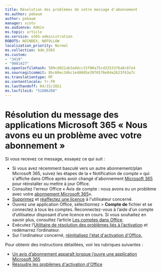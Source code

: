 ```yaml
---
title: Résolution des problèmes de votre message d'abonnement
ms.author: pebaum
author: pebaum
manager: scotv
ms.audience: Admin
ms.topic: article
ms.service: o365-administration
ROBOTS: NOINDEX, NOFOLLOW
localization_priority: Normal
ms.collection: Adm_O365
ms.custom:
- "3419"
- "9001427"
ms.openlocfilehash: 509cd022ab3addcc15f00a75cd3253376a8c87e4
ms.sourcegitcommit: 8bc60ec34bc1e40685e3976576e04a2623f63a7c
ms.translationtype: MT
ms.contentlocale: fr-FR
ms.lasthandoff: 04/15/2021
ms.locfileid: "51806260"
---
```

# <a name="fixing-the-microsoft-365-apps-weve-run-into-a-problem-with-your-subscription-message"></a>Résolution du message des applications Microsoft 365 « Nous avons eu un problème avec votre abonnement »

Si vous recevez ce message, essayez ce qui suit :

- Si vous avez récemment basculé vers un autre abonnement/plan Microsoft 365, suivez les étapes de la « Notification de compte » qui s'affiche dans Office après avoir changé d'abonnement [Microsoft 365](https://support.office.com/article/account-notice-appears-in-office-after-switching-office-365-plans-857dc33a-1efc-4ce7-ac3f-ef616314e27d) pour réinstaller ou mettre à jour Office.
- Consultez l'erreur Office « Avis de compte : nous avons eu un problème avec votre [abonnement Microsoft 365](https://support.office.com/article/office-error-account-notice-we-ve-run-into-a-problem-with-your-office-365-subscription-17f71ecb-f53c-4f3d-ae18-7230ca1594c1)». 
- [Supprimez](https://docs.microsoft.com/microsoft-365/admin/manage/remove-licenses-from-users) et [réaffectez une licence](https://docs.microsoft.com/microsoft-365/admin/manage/assign-licenses-to-users) à l'utilisateur concerné.
- Ouvrez une application Office, sélectionnez  >  **Compte de** fichier et se connectez à tous les comptes. Reconnectez-vous à l’aide d’un compte d’utilisateur disposant d’une licence en cours. Si vous souhaitez en savoir plus, consultez l’article [Les comptes dans Office](https://support.office.com/article/628ea040-f265-49de-b986-be09c3ebf8a9).
- Exécutez l’[Utilitaire de résolution des problèmes liés à l’activation](https://aka.ms/SARA-OfficeActivation-Alchemy) et redémarrez l’ordinateur.
- Sur l'ordinateur concerné, [réinitialisez l'état d'activation d'Office.](https://docs.microsoft.com/office365/troubleshoot/activation/reset-office-365-proplus-activation-state)

Pour obtenir des instructions détaillées, voir les rubriques suivantes :
- [Un avis d’abonnement apparaît lorsque j’ouvre une application Microsoft 365](https://support.office.com/article/4cabe32c-f594-4c0e-9191-3d3ade10cceb)
- [Résoudre les problèmes d'activation d'Office](https://support.office.com/article/0d23d3c0-c19c-4b2f-9845-5344fedc4380)